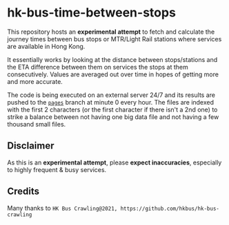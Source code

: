 # hk-bus-time-between-stops
 
This repository hosts an **experimental attempt** to fetch and calculate the journey times between bus stops or MTR/Light Rail stations where services are available in Hong Kong.

It essentially works by looking at the distance between stops/stations and the ETA difference between them on services the stops at them consecutively. Values are averaged out over time in hopes of getting more and more accurate.

The code is being executed on an external server 24/7 and its results are pushed to the [`pages`](https://github.com/LOOHP/hk-bus-time-between-stops/tree/pages) branch at minute 0 every hour. The files are indexed with the first 2 characters (or the first character if there isn't a 2nd one) to strike a balance between not having one big data file and not having a few thousand small files.

## Disclaimer
As this is an **experimental attempt**, please **expect inaccuracies**, especially to highly frequent & busy services.

## Credits
Many thanks to `HK Bus Crawling@2021, https://github.com/hkbus/hk-bus-crawling`
